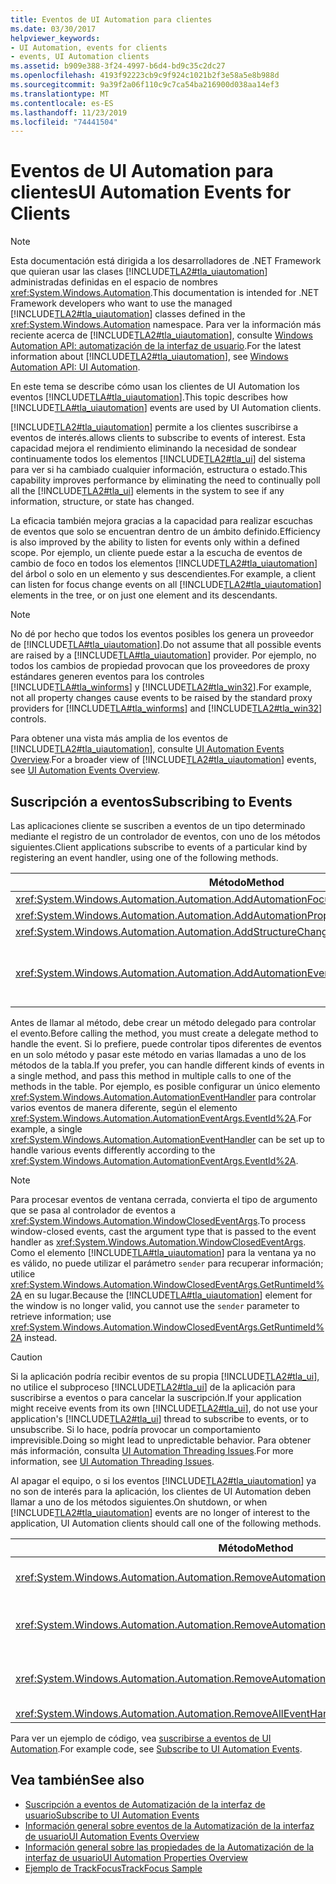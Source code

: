 ```yaml
---
title: Eventos de UI Automation para clientes
ms.date: 03/30/2017
helpviewer_keywords:
- UI Automation, events for clients
- events, UI Automation clients
ms.assetid: b909e388-3f24-4997-b6d4-bd9c35c2dc27
ms.openlocfilehash: 4193f92223cb9c9f924c1021b2f3e58a5e8b988d
ms.sourcegitcommit: 9a39f2a06f110c9c7ca54ba216900d038aa14ef3
ms.translationtype: MT
ms.contentlocale: es-ES
ms.lasthandoff: 11/23/2019
ms.locfileid: "74441504"
---
```

# <a name="ui-automation-events-for-clients"></a><span data-ttu-id="ba94c-102">Eventos de UI Automation para clientes</span><span class="sxs-lookup"><span data-stu-id="ba94c-102">UI Automation Events for Clients</span></span>
> [!NOTE]
> <span data-ttu-id="ba94c-103">Esta documentación está dirigida a los desarrolladores de .NET Framework que quieran usar las clases [!INCLUDE[TLA2#tla_uiautomation](../../../includes/tla2sharptla-uiautomation-md.md)] administradas definidas en el espacio de nombres <xref:System.Windows.Automation>.</span><span class="sxs-lookup"><span data-stu-id="ba94c-103">This documentation is intended for .NET Framework developers who want to use the managed [!INCLUDE[TLA2#tla_uiautomation](../../../includes/tla2sharptla-uiautomation-md.md)] classes defined in the <xref:System.Windows.Automation> namespace.</span></span> <span data-ttu-id="ba94c-104">Para ver la información más reciente acerca de [!INCLUDE[TLA2#tla_uiautomation](../../../includes/tla2sharptla-uiautomation-md.md)], consulte [Windows Automation API: automatización de la interfaz de usuario](/windows/win32/winauto/entry-uiauto-win32).</span><span class="sxs-lookup"><span data-stu-id="ba94c-104">For the latest information about [!INCLUDE[TLA2#tla_uiautomation](../../../includes/tla2sharptla-uiautomation-md.md)], see [Windows Automation API: UI Automation](/windows/win32/winauto/entry-uiauto-win32).</span></span>  
  
 <span data-ttu-id="ba94c-105">En este tema se describe cómo usan los clientes de UI Automation los eventos [!INCLUDE[TLA#tla_uiautomation](../../../includes/tlasharptla-uiautomation-md.md)].</span><span class="sxs-lookup"><span data-stu-id="ba94c-105">This topic describes how [!INCLUDE[TLA#tla_uiautomation](../../../includes/tlasharptla-uiautomation-md.md)] events are used by UI Automation clients.</span></span>  
  
 [!INCLUDE[TLA2#tla_uiautomation](../../../includes/tla2sharptla-uiautomation-md.md)] <span data-ttu-id="ba94c-106">permite a los clientes suscribirse a eventos de interés.</span><span class="sxs-lookup"><span data-stu-id="ba94c-106">allows clients to subscribe to events of interest.</span></span> <span data-ttu-id="ba94c-107">Esta capacidad mejora el rendimiento eliminando la necesidad de sondear continuamente todos los elementos [!INCLUDE[TLA2#tla_ui](../../../includes/tla2sharptla-ui-md.md)] del sistema para ver si ha cambiado cualquier información, estructura o estado.</span><span class="sxs-lookup"><span data-stu-id="ba94c-107">This capability improves performance by eliminating the need to continually poll all the [!INCLUDE[TLA2#tla_ui](../../../includes/tla2sharptla-ui-md.md)] elements in the system to see if any information, structure, or state has changed.</span></span>  
  
 <span data-ttu-id="ba94c-108">La eficacia también mejora gracias a la capacidad para realizar escuchas de eventos que solo se encuentran dentro de un ámbito definido.</span><span class="sxs-lookup"><span data-stu-id="ba94c-108">Efficiency is also improved by the ability to listen for events only within a defined scope.</span></span> <span data-ttu-id="ba94c-109">Por ejemplo, un cliente puede estar a la escucha de eventos de cambio de foco en todos los elementos [!INCLUDE[TLA2#tla_uiautomation](../../../includes/tla2sharptla-uiautomation-md.md)] del árbol o solo en un elemento y sus descendientes.</span><span class="sxs-lookup"><span data-stu-id="ba94c-109">For example, a client can listen for focus change events on all [!INCLUDE[TLA2#tla_uiautomation](../../../includes/tla2sharptla-uiautomation-md.md)] elements in the tree, or on just one element and its descendants.</span></span>  
  
> [!NOTE]
> <span data-ttu-id="ba94c-110">No dé por hecho que todos los eventos posibles los genera un proveedor de [!INCLUDE[TLA#tla_uiautomation](../../../includes/tlasharptla-uiautomation-md.md)].</span><span class="sxs-lookup"><span data-stu-id="ba94c-110">Do not assume that all possible events are raised by a [!INCLUDE[TLA#tla_uiautomation](../../../includes/tlasharptla-uiautomation-md.md)] provider.</span></span> <span data-ttu-id="ba94c-111">Por ejemplo, no todos los cambios de propiedad provocan que los proveedores de proxy estándares generen eventos para los controles [!INCLUDE[TLA#tla_winforms](../../../includes/tlasharptla-winforms-md.md)] y [!INCLUDE[TLA2#tla_win32](../../../includes/tla2sharptla-win32-md.md)].</span><span class="sxs-lookup"><span data-stu-id="ba94c-111">For example, not all property changes cause events to be raised by the standard proxy providers for [!INCLUDE[TLA#tla_winforms](../../../includes/tlasharptla-winforms-md.md)] and [!INCLUDE[TLA2#tla_win32](../../../includes/tla2sharptla-win32-md.md)] controls.</span></span>  
  
 <span data-ttu-id="ba94c-112">Para obtener una vista más amplia de los eventos de [!INCLUDE[TLA2#tla_uiautomation](../../../includes/tla2sharptla-uiautomation-md.md)], consulte [UI Automation Events Overview](ui-automation-events-overview.md).</span><span class="sxs-lookup"><span data-stu-id="ba94c-112">For a broader view of [!INCLUDE[TLA2#tla_uiautomation](../../../includes/tla2sharptla-uiautomation-md.md)] events, see [UI Automation Events Overview](ui-automation-events-overview.md).</span></span>  
  
<a name="Subscribing_to_Events"></a>   
## <a name="subscribing-to-events"></a><span data-ttu-id="ba94c-113">Suscripción a eventos</span><span class="sxs-lookup"><span data-stu-id="ba94c-113">Subscribing to Events</span></span>  
 <span data-ttu-id="ba94c-114">Las aplicaciones cliente se suscriben a eventos de un tipo determinado mediante el registro de un controlador de eventos, con uno de los métodos siguientes.</span><span class="sxs-lookup"><span data-stu-id="ba94c-114">Client applications subscribe to events of a particular kind by registering an event handler, using one of the following methods.</span></span>  
  
|<span data-ttu-id="ba94c-115">Método</span><span class="sxs-lookup"><span data-stu-id="ba94c-115">Method</span></span>|<span data-ttu-id="ba94c-116">Tipo de evento</span><span class="sxs-lookup"><span data-stu-id="ba94c-116">Event Type</span></span>|<span data-ttu-id="ba94c-117">Tipo de argumentos de evento</span><span class="sxs-lookup"><span data-stu-id="ba94c-117">Event Arguments Type</span></span>|<span data-ttu-id="ba94c-118">Tipo delegado</span><span class="sxs-lookup"><span data-stu-id="ba94c-118">Delegate Type</span></span>|  
|------------|----------------|--------------------------|-------------------|  
|<xref:System.Windows.Automation.Automation.AddAutomationFocusChangedEventHandler%2A>|<span data-ttu-id="ba94c-119">Cambio de foco</span><span class="sxs-lookup"><span data-stu-id="ba94c-119">Focus change</span></span>|<xref:System.Windows.Automation.AutomationFocusChangedEventArgs>|<xref:System.Windows.Automation.AutomationFocusChangedEventHandler>|  
|<xref:System.Windows.Automation.Automation.AddAutomationPropertyChangedEventHandler%2A>|<span data-ttu-id="ba94c-120">Cambio de propiedad</span><span class="sxs-lookup"><span data-stu-id="ba94c-120">Property change</span></span>|<xref:System.Windows.Automation.AutomationPropertyChangedEventArgs>|<xref:System.Windows.Automation.AutomationPropertyChangedEventHandler>|  
|<xref:System.Windows.Automation.Automation.AddStructureChangedEventHandler%2A>|<span data-ttu-id="ba94c-121">Cambio de estructura</span><span class="sxs-lookup"><span data-stu-id="ba94c-121">Structure change</span></span>|<xref:System.Windows.Automation.StructureChangedEventArgs>|<xref:System.Windows.Automation.StructureChangedEventHandler>|  
|<xref:System.Windows.Automation.Automation.AddAutomationEventHandler%2A>|<span data-ttu-id="ba94c-122">Todos los demás eventos, identificados por un elemento <xref:System.Windows.Automation.AutomationEvent></span><span class="sxs-lookup"><span data-stu-id="ba94c-122">All other events, identified by an <xref:System.Windows.Automation.AutomationEvent></span></span>|<span data-ttu-id="ba94c-123"><xref:System.Windows.Automation.AutomationEventArgs> o <xref:System.Windows.Automation.WindowClosedEventArgs></span><span class="sxs-lookup"><span data-stu-id="ba94c-123"><xref:System.Windows.Automation.AutomationEventArgs> or <xref:System.Windows.Automation.WindowClosedEventArgs></span></span>|<xref:System.Windows.Automation.AutomationEventHandler>|  
  
 <span data-ttu-id="ba94c-124">Antes de llamar al método, debe crear un método delegado para controlar el evento.</span><span class="sxs-lookup"><span data-stu-id="ba94c-124">Before calling the method, you must create a delegate method to handle the event.</span></span> <span data-ttu-id="ba94c-125">Si lo prefiere, puede controlar tipos diferentes de eventos en un solo método y pasar este método en varias llamadas a uno de los métodos de la tabla.</span><span class="sxs-lookup"><span data-stu-id="ba94c-125">If you prefer, you can handle different kinds of events in a single method, and pass this method in multiple calls to one of the methods in the table.</span></span> <span data-ttu-id="ba94c-126">Por ejemplo, es posible configurar un único elemento <xref:System.Windows.Automation.AutomationEventHandler> para controlar varios eventos de manera diferente, según el elemento <xref:System.Windows.Automation.AutomationEventArgs.EventId%2A>.</span><span class="sxs-lookup"><span data-stu-id="ba94c-126">For example, a single <xref:System.Windows.Automation.AutomationEventHandler> can be set up to handle various events differently according to the <xref:System.Windows.Automation.AutomationEventArgs.EventId%2A>.</span></span>  
  
> [!NOTE]
> <span data-ttu-id="ba94c-127">Para procesar eventos de ventana cerrada, convierta el tipo de argumento que se pasa al controlador de eventos a <xref:System.Windows.Automation.WindowClosedEventArgs>.</span><span class="sxs-lookup"><span data-stu-id="ba94c-127">To process window-closed events, cast the argument type that is passed to the event handler as <xref:System.Windows.Automation.WindowClosedEventArgs>.</span></span> <span data-ttu-id="ba94c-128">Como el elemento [!INCLUDE[TLA#tla_uiautomation](../../../includes/tlasharptla-uiautomation-md.md)] para la ventana ya no es válido, no puede utilizar el parámetro `sender` para recuperar información; utilice <xref:System.Windows.Automation.WindowClosedEventArgs.GetRuntimeId%2A> en su lugar.</span><span class="sxs-lookup"><span data-stu-id="ba94c-128">Because the [!INCLUDE[TLA#tla_uiautomation](../../../includes/tlasharptla-uiautomation-md.md)] element for the window is no longer valid, you cannot use the `sender` parameter to retrieve information; use <xref:System.Windows.Automation.WindowClosedEventArgs.GetRuntimeId%2A> instead.</span></span>  
  
> [!CAUTION]
> <span data-ttu-id="ba94c-129">Si la aplicación podría recibir eventos de su propia [!INCLUDE[TLA2#tla_ui](../../../includes/tla2sharptla-ui-md.md)], no utilice el subproceso [!INCLUDE[TLA2#tla_ui](../../../includes/tla2sharptla-ui-md.md)] de la aplicación para suscribirse a eventos o para cancelar la suscripción.</span><span class="sxs-lookup"><span data-stu-id="ba94c-129">If your application might receive events from its own [!INCLUDE[TLA2#tla_ui](../../../includes/tla2sharptla-ui-md.md)], do not use your application's [!INCLUDE[TLA2#tla_ui](../../../includes/tla2sharptla-ui-md.md)] thread to subscribe to events, or to unsubscribe.</span></span> <span data-ttu-id="ba94c-130">Si lo hace, podría provocar un comportamiento imprevisible.</span><span class="sxs-lookup"><span data-stu-id="ba94c-130">Doing so might lead to unpredictable behavior.</span></span> <span data-ttu-id="ba94c-131">Para obtener más información, consulta [UI Automation Threading Issues](ui-automation-threading-issues.md).</span><span class="sxs-lookup"><span data-stu-id="ba94c-131">For more information, see [UI Automation Threading Issues](ui-automation-threading-issues.md).</span></span>  
  
 <span data-ttu-id="ba94c-132">Al apagar el equipo, o si los eventos [!INCLUDE[TLA2#tla_uiautomation](../../../includes/tla2sharptla-uiautomation-md.md)] ya no son de interés para la aplicación, los clientes de UI Automation deben llamar a uno de los métodos siguientes.</span><span class="sxs-lookup"><span data-stu-id="ba94c-132">On shutdown, or when [!INCLUDE[TLA2#tla_uiautomation](../../../includes/tla2sharptla-uiautomation-md.md)] events are no longer of interest to the application, UI Automation clients should call one of the following methods.</span></span>  
  
|<span data-ttu-id="ba94c-133">Método</span><span class="sxs-lookup"><span data-stu-id="ba94c-133">Method</span></span>|<span data-ttu-id="ba94c-134">Descripción</span><span class="sxs-lookup"><span data-stu-id="ba94c-134">Description</span></span>|  
|------------|-----------------|  
|<xref:System.Windows.Automation.Automation.RemoveAutomationEventHandler%2A>|<span data-ttu-id="ba94c-135">Anula el registro de un controlador de eventos que se registró mediante <xref:System.Windows.Automation.Automation.AddAutomationEventHandler%2A>.</span><span class="sxs-lookup"><span data-stu-id="ba94c-135">Unregisters an event handler that was registered by using <xref:System.Windows.Automation.Automation.AddAutomationEventHandler%2A>.</span></span>|  
|<xref:System.Windows.Automation.Automation.RemoveAutomationFocusChangedEventHandler%2A>|<span data-ttu-id="ba94c-136">Anula el registro de un controlador de eventos que se registró mediante <xref:System.Windows.Automation.Automation.AddAutomationFocusChangedEventHandler%2A>.</span><span class="sxs-lookup"><span data-stu-id="ba94c-136">Unregisters an event handler that was registered by using <xref:System.Windows.Automation.Automation.AddAutomationFocusChangedEventHandler%2A>.</span></span>|  
|<xref:System.Windows.Automation.Automation.RemoveAutomationPropertyChangedEventHandler%2A>|<span data-ttu-id="ba94c-137">Anula el registro de un controlador de eventos que se registró mediante <xref:System.Windows.Automation.Automation.AddAutomationPropertyChangedEventHandler%2A>.</span><span class="sxs-lookup"><span data-stu-id="ba94c-137">Unregisters an event handler that was registered by using <xref:System.Windows.Automation.Automation.AddAutomationPropertyChangedEventHandler%2A>.</span></span>|  
|<xref:System.Windows.Automation.Automation.RemoveAllEventHandlers%2A>|<span data-ttu-id="ba94c-138">Anula el registro de todos los controladores de eventos registrados.</span><span class="sxs-lookup"><span data-stu-id="ba94c-138">Unregisters all registered event handlers.</span></span>|  
  
 <span data-ttu-id="ba94c-139">Para ver un ejemplo de código, vea [suscribirse a eventos de UI Automation](subscribe-to-ui-automation-events.md).</span><span class="sxs-lookup"><span data-stu-id="ba94c-139">For example code, see [Subscribe to UI Automation Events](subscribe-to-ui-automation-events.md).</span></span>  
  
## <a name="see-also"></a><span data-ttu-id="ba94c-140">Vea también</span><span class="sxs-lookup"><span data-stu-id="ba94c-140">See also</span></span>

- [<span data-ttu-id="ba94c-141">Suscripción a eventos de Automatización de la interfaz de usuario</span><span class="sxs-lookup"><span data-stu-id="ba94c-141">Subscribe to UI Automation Events</span></span>](subscribe-to-ui-automation-events.md)
- [<span data-ttu-id="ba94c-142">Información general sobre eventos de la Automatización de la interfaz de usuario</span><span class="sxs-lookup"><span data-stu-id="ba94c-142">UI Automation Events Overview</span></span>](ui-automation-events-overview.md)
- [<span data-ttu-id="ba94c-143">Información general sobre las propiedades de la Automatización de la interfaz de usuario</span><span class="sxs-lookup"><span data-stu-id="ba94c-143">UI Automation Properties Overview</span></span>](ui-automation-properties-overview.md)
- [<span data-ttu-id="ba94c-144">Ejemplo de TrackFocus</span><span class="sxs-lookup"><span data-stu-id="ba94c-144">TrackFocus Sample</span></span>](https://github.com/Microsoft/WPF-Samples/tree/master/Accessibility/FocusTracker)
